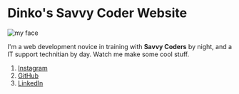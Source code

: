 # Dinko's Savvy Coder Website


![my face](https://scontent-ort2-2.cdninstagram.com/vp/866d0fd8265889ddac34c67db5152d7f/5D5025E7/t51.2885-19/11378779_1607799709497350_1267699573_a.jpg?_nc_ht=scontent-ort2-2.cdninstagram.com)

I'm a web development novice in training with __Savvy Coders__ by night, and a IT support technitian by day. Watch me make some cool stuff.

1. [Instagram](https://www.instagram.com/deedoughkrumbz/)
2. [GitHub](https://github.com/DinkoKaramfilov)
3. [LinkedIn](https://www.linkedin.com/in/dinko-karamfilov-996019a1/)
